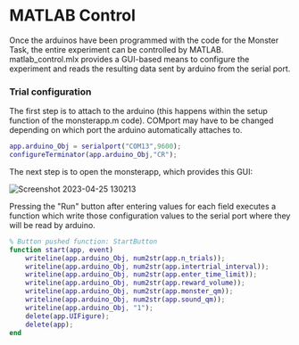 # MATLAB Control

Once the arduinos have been programmed with the code for the Monster Task, the entire experiment can be controlled by MATLAB.  matlab_control.mlx provides a GUI-based means to configure the experiment and reads the resulting data sent by arduino from the serial port.

### Trial configuration

The first step is to attach to the arduino (this happens within the setup function of the monsterapp.m code).  COMport may have to be changed depending on which port the arduino automatically attaches to.  

```matlab
app.arduino_Obj = serialport("COM13",9600);
configureTerminator(app.arduino_Obj,"CR");
```

The next step is to open the monsterapp, which provides this GUI:

![Screenshot 2023-04-25 130213](https://user-images.githubusercontent.com/105831652/234350192-90a2127b-22e2-44c7-b9f4-e17e40d26087.png)

Pressing the "Run" button after entering values for each field executes a function which write those configuration values to the serial port where they will be read by arduino.  

```matlab
% Button pushed function: StartButton
function start(app, event)
    writeline(app.arduino_Obj, num2str(app.n_trials));
    writeline(app.arduino_Obj, num2str(app.intertrial_interval));
    writeline(app.arduino_Obj, num2str(app.enter_time_limit));
    writeline(app.arduino_Obj, num2str(app.reward_volume));
    writeline(app.arduino_Obj, num2str(app.monster_qm));
    writeline(app.arduino_Obj, num2str(app.sound_qm));
    writeline(app.arduino_Obj, "1");
    delete(app.UIFigure);
    delete(app);
end
```
